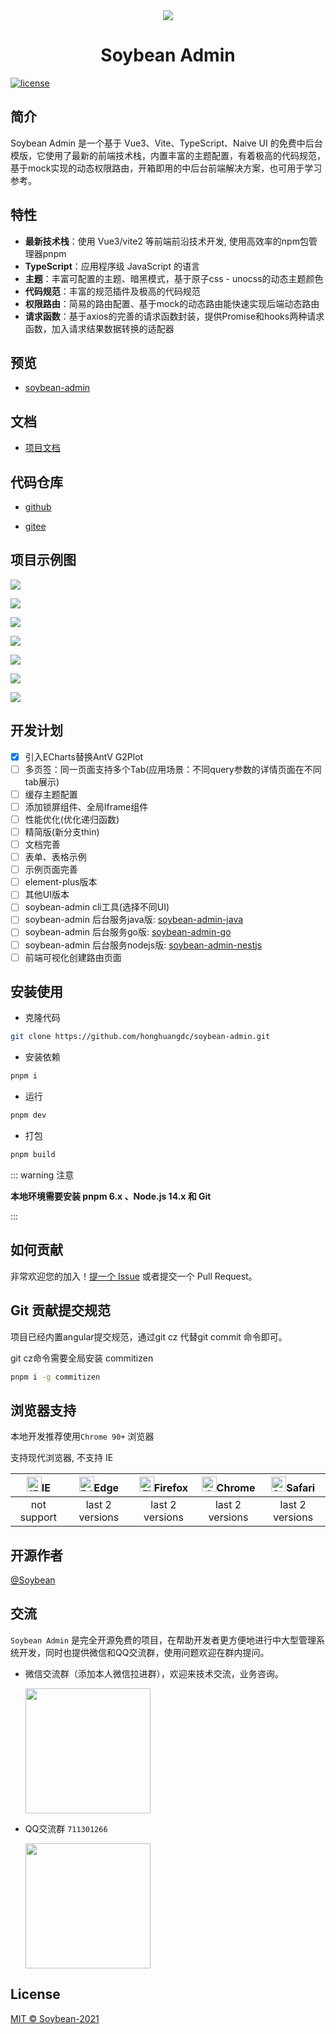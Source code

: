 <div align="center">
	<img src="https://i.loli.net/2021/11/24/x5lLfuSnEawBAgi.png"/>
	<h1>Soybean Admin</h1>
</div>

[![license](https://img.shields.io/badge/license-MIT-green.svg)](./LICENSE)

## 简介

Soybean Admin  是一个基于 Vue3、Vite、TypeScript、Naive UI 的免费中后台模版，它使用了最新的前端技术栈，内置丰富的主题配置，有着极高的代码规范，基于mock实现的动态权限路由，开箱即用的中后台前端解决方案，也可用于学习参考。

## 特性

- **最新技术栈**：使用 Vue3/vite2 等前端前沿技术开发, 使用高效率的npm包管理器pnpm
- **TypeScript**：应用程序级 JavaScript 的语言
- **主题**：丰富可配置的主题、暗黑模式，基于原子css - unocss的动态主题颜色
- **代码规范**：丰富的规范插件及极高的代码规范
- **权限路由**：简易的路由配置、基于mock的动态路由能快速实现后端动态路由
- **请求函数**：基于axios的完善的请求函数封装，提供Promise和hooks两种请求函数，加入请求结果数据转换的适配器

## 预览

- [soybean-admin](https://soybean.pro/)

## 文档

- [项目文档](https://docs.soybean.pro)

## 代码仓库

- [github](https://github.com/honghuangdc/soybean-admin)

- [gitee](https://gitee.com/honghuangdc/soybean-admin)

## 项目示例图

![](https://s2.loli.net/2022/01/24/ovK6Oyqr7gIMu2n.png)

![](https://s2.loli.net/2022/01/24/O8loxYhMySHwGfJ.png)

![](https://s2.loli.net/2022/01/24/HKwpJ7Ab6j8fVvk.png)

![](https://s2.loli.net/2022/01/24/bqJRSDZHBv3jsif.png)

![](https://s2.loli.net/2022/01/24/wXpHeau6UrSTWdF.png)

![](https://s2.loli.net/2022/02/16/pBwF2gaxXnKZe3D.png)

![](https://s2.loli.net/2022/02/16/pfuxVEPsTJIXw5n.png)

## 开发计划

- [x] 引入ECharts替换AntV G2Plot
- [ ] 多页签：同一页面支持多个Tab(应用场景：不同query参数的详情页面在不同tab展示)
- [ ] 缓存主题配置
- [ ] 添加锁屏组件、全局Iframe组件
- [ ] 性能优化(优化递归函数)
- [ ] 精简版(新分支thin)
- [ ] 文档完善
- [ ] 表单、表格示例
- [ ] 示例页面完善
- [ ] element-plus版本
- [ ] 其他UI版本
- [ ] soybean-admin cli工具(选择不同UI)
- [ ] soybean-admin 后台服务java版: [soybean-admin-java](https://github.com/honghuangdc/soybean-admin-java)
- [ ] soybean-admin 后台服务go版: [soybean-admin-go](https://github.com/honghuangdc/soybean-admin-go)
- [ ] soybean-admin 后台服务nodejs版: [soybean-admin-nestjs](https://github.com/honghuangdc/soybean-admin-nestjs)
- [ ] 前端可视化创建路由页面

## 安装使用

- 克隆代码

```bash
git clone https://github.com/honghuangdc/soybean-admin.git
```

- 安装依赖

```bash
pnpm i
```

- 运行

```bash
pnpm dev
```

- 打包

```bash
pnpm build
```

::: warning 注意

**本地环境需要安装 pnpm 6.x 、Node.js 14.x 和 Git**

:::

## 如何贡献

非常欢迎您的加入！[提一个 Issue](https://github.com/honghuangdc/soybean-admin/issues/new) 或者提交一个 Pull Request。

## Git 贡献提交规范

项目已经内置angular提交规范，通过git cz 代替git commit 命令即可。

git cz命令需要全局安装 commitizen

```bash
pnpm i -g commitizen
```

## 浏览器支持

本地开发推荐使用`Chrome 90+` 浏览器

支持现代浏览器, 不支持 IE

| [<img src="https://raw.githubusercontent.com/alrra/browser-logos/master/src/archive/internet-explorer_9-11/internet-explorer_9-11_48x48.png" alt="IE" width="24px" height="24px"  />](http://godban.github.io/browsers-support-badges/)IE | [<img src="https://raw.githubusercontent.com/alrra/browser-logos/master/src/edge/edge_48x48.png" alt=" Edge" width="24px" height="24px" />](http://godban.github.io/browsers-support-badges/)Edge | [<img src="https://raw.githubusercontent.com/alrra/browser-logos/master/src/firefox/firefox_48x48.png" alt="Firefox" width="24px" height="24px" />](http://godban.github.io/browsers-support-badges/)Firefox | [<img src="https://raw.githubusercontent.com/alrra/browser-logos/master/src/chrome/chrome_48x48.png" alt="Chrome" width="24px" height="24px" />](http://godban.github.io/browsers-support-badges/)Chrome | [<img src="https://raw.githubusercontent.com/alrra/browser-logos/master/src/safari/safari_48x48.png" alt="Safari" width="24px" height="24px" />](http://godban.github.io/browsers-support-badges/)Safari |
| :-: | :-: | :-: | :-: | :-: |
| not support | last 2 versions | last 2 versions | last 2 versions | last 2 versions |

## 开源作者

[@Soybean](https://github.com/honghuangdc)

## 交流

`Soybean Admin` 是完全开源免费的项目，在帮助开发者更方便地进行中大型管理系统开发，同时也提供微信和QQ交流群，使用问题欢迎在群内提问。

- 微信交流群（添加本人微信拉进群），欢迎来技术交流，业务咨询。

  <div style="text-align:left">
    <img src="https://s2.loli.net/2022/05/16/3YGBgXnVPJdslk8.jpg" style="width:200px" />
  </div>

- QQ交流群 `711301266`

  <div style="text-align:left">
    <img src="https://i.loli.net/2021/11/24/1J6REWXiHomU2kM.jpg" style="width:200px" />
  </div>

## License

[MIT © Soybean-2021](./LICENSE)
